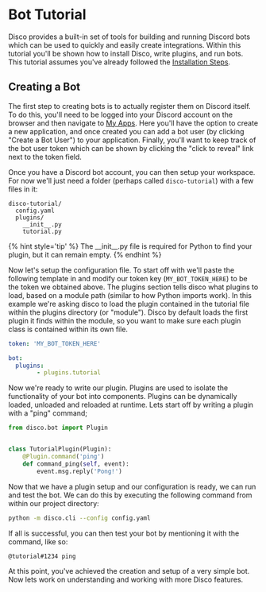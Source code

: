 # Bot Tutorial

Disco provides a built-in set of tools for building and running Discord bots which can be used to quickly and easily create integrations. Within this tutorial you'll be shown how to install Disco, write plugins, and run bots. This tutorial assumes you've already followed the [Installation Steps](../installation.md).

## Creating a Bot

The first step to creating bots is to actually register them on Discord itself. To do this, you'll need to be logged into your Discord account on the browser and then navigate to [My Apps](https://discordapp.com/developers/applications/me). Here you'll have the option to create a new application, and once created you can add a bot user (by clicking "Create a Bot User") to your application. Finally, you'll want to keep track of the bot user token which can be shown by clicking the "click to reveal" link next to the token field.

Once you have a Discord bot account, you can then setup your workspace. For now we'll just need a folder (perhaps called `disco-tutorial`) with a few files in it:

```
disco-tutorial/
  config.yaml
  plugins/
    __init__.py
    tutorial.py
```

{% hint style='tip' %}
The \_\_init\_\_.py file is required for Python to find your plugin, but it can remain empty.
{% endhint %}


Now let's setup the configuration file. To start off with we'll paste the following template in and modify our token key (`MY_BOT_TOKEN_HERE`) to be the token we obtained above. The plugins section tells disco what plugins to load, based on a module path (similar to how Python imports work). In this example we're asking disco to load the plugin contained in the tutorial file within the plugins directory (or "module"). Disco by default loads the first plugin it finds within the module, so you want to make sure each plugin class is contained within its own file.

```yaml
token: 'MY_BOT_TOKEN_HERE'

bot:
  plugins:
		- plugins.tutorial
```


Now we're ready to write our plugin. Plugins are used to isolate the functionality of your bot into components. Plugins can be dynamically loaded, unloaded and reloaded at runtime. Lets start off by writing a plugin with a "ping" command;

```python
from disco.bot import Plugin


class TutorialPlugin(Plugin):
    @Plugin.command('ping')
    def command_ping(self, event):
        event.msg.reply('Pong!')
```

Now that we have a plugin setup and our configuration is ready, we can run and test the bot. We can do this by executing the following command from within our project directory:


```sh
python -m disco.cli --config config.yaml
```

If all is successful, you can then test your bot by mentioning it with the command, like so:

```
@tutorial#1234 ping
```

At this point, you've achieved the creation and setup of a very simple bot. Now lets work on understanding and working with more Disco features.
